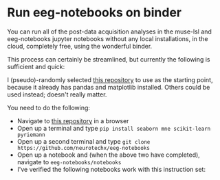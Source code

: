 
# Run eeg-notebooks on binder

You can run all of the post-data acquisition analyses in the muse-lsl and eeg-notebooks 
jupyter notebooks without any local installations, in the cloud, completely free, using the wonderful binder. 

This process can certainly be streamlined, but currently the following is sufficient and quick:

I (pseudo)-randomly selected [this repository](https://github.com/jvns/pandas-cookbook) to use as the starting point,
because it already has pandas and matplotlib installed. Others could be used instead; doesn't really matter.

You need to do the following:


- Navigate to [this repository](https://mybinder.org/v2/gh/jvns/pandas-cookbook/master) in a browser
- Open up a terminal and type `pip install seaborn mne scikit-learn pyriemann`
- Open up a second terminal and type `git clone https://github.com/neurotechx/eeg-notebooks`
- Open up a notebook and (when the above two have completed), navigate to `eeg-notebooks/notebooks`
- I've verified the following notebooks work with this instruction set:



